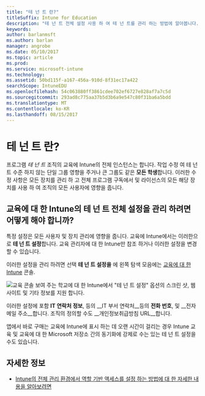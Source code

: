 ```yaml
---
title: "테 넌 트 란?"
titleSuffix: Intune for Education
description: "테 넌 트 전체 설정 사용 하 여 테 넌 트를 관리 하는 방법에 알아봅니다."
keywords: 
author: barlanmsft
ms.author: barlan
manager: angrobe
ms.date: 05/10/2017
ms.topic: article
ms.prod: 
ms.service: microsoft-intune
ms.technology: 
ms.assetid: 50bd115f-a167-456a-910d-8f31ec17a422
searchScope: IntuneEDU
ms.openlocfilehash: 54c063880ff3861cdee702ef6727e828af7a7c5d
ms.sourcegitcommit: 293ad8c775aa37b5d3b6a9e547c80f31ba6a5bdd
ms.translationtype: MT
ms.contentlocale: ko-KR
ms.lasthandoff: 08/15/2017
---
```

# <a name="what-are-tenants"></a>테 넌 트 란?

프로그램 _테 넌 트_ 조직의 교육에 Intune의 전체 인스턴스는 합니다. 작업 수정 여 테 넌 트 수준 하지 않는 단일 그룹 영향을 주거나 큰 그룹도 같은 **모든 학생**합니다. 이러한 수정 사항은 모든 장치를 관리 하 고 전체 프로그램 구독에서 및 라이선스의 모든 해당 장치를 사용 하 여 조직의 모든 사용자에 영향을 줍니다.

## <a name="how-do-i-manage-tenant-wide-settings-in-intune-for-education"></a>교육에 대 한 Intune의 테 넌 트 전체 설정을 관리 하려면 어떻게 해야 합니까?

특정 설정은 모든 사용자 및 장치 관리에 영향을 줍니다. 교육에 Intune에서는 이러한으로 **테 넌 트 설정**합니다. 교육 관리자에 대 한 Intune만 참조 하거나 이러한 설정을 변경할 수 있습니다.

이러한 설정을 관리 하려면 선택 **테 넌 트 설정을** 에 왼쪽 탐색 모음에는 [교육에 대 한 Intune](https://intuneeducation.portal.azure.com) 콘솔.

  ![교육 콘솔 보여 주는 학교에 대 한 Intune에서 "테 넌 트 설정" 옵션의 스크린 샷, 웹 사이트 및 기타 정보를 지원 합니다. ](./media/tenant-001-settings-screen.png)

이러한 설정에 포함 __IT 연락처 정보__, 등의 __IT 부서 연락처__등의 __전화 번호__, 및 __전자 메일 주소__합니다. 조직의 정의할 수도 __개인정보취급방침 URL__합니다.

앱에서 바로 구매는 교육에 Intune에 표시 하는 데 오랜 시간이 걸리는 경우 Intune 교육 및 교육에 대 한 Microsoft 저장소 간의 동기화에 강제로 수는 있는 테 넌 트 설정을 수도 있습니다.

## <a name="find-out-more"></a>자세한 정보

- [Intune의 전체 관리 환경에서 역할 기반 액세스를 설정 하는 방법에 대 한 자세한 내용을 알아보려면](https://docs.microsoft.com/intune-azure/access-control/role-based-access-control)

